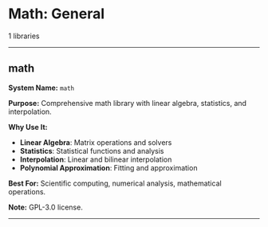 # Math: General

1 libraries

---

## math

**System Name:** `math`

**Purpose:** Comprehensive math library with linear algebra, statistics, and interpolation.

**Why Use It:**
- **Linear Algebra**: Matrix operations and solvers
- **Statistics**: Statistical functions and analysis
- **Interpolation**: Linear and bilinear interpolation
- **Polynomial Approximation**: Fitting and approximation

**Best For:** Scientific computing, numerical analysis, mathematical operations.

**Note:** GPL-3.0 license.

---


